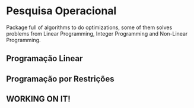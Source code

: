 # Pesquisa Operacional
Package full of algorithms to do optimizations, some of them solves problems from Linear Programming, Integer Programming and Non-Linear Programming.

## Programação Linear

## Programação por Restrições

## WORKING ON IT!
